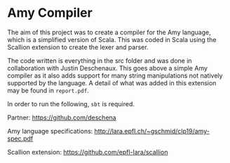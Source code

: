 # Amy Compiler

The aim of this project was to create a compiler for the Amy language, which is a simplified version of Scala. This was coded in Scala using the Scallion extension to create the lexer and parser. 

The code written is everything in the src folder and was done in collaboration with Justin Deschenaux. This goes above a simple Amy compiler as it also adds support for many string manipulations not natively supported by the language. A detail of what was added in this extension may be found in `report.pdf`.

In order to run the following, `sbt` is required. 

Partner: https://github.com/deschena

Amy language specifications: http://lara.epfl.ch/~gschmid/clp19/amy-spec.pdf

Scallion extension: https://github.com/epfl-lara/scallion
